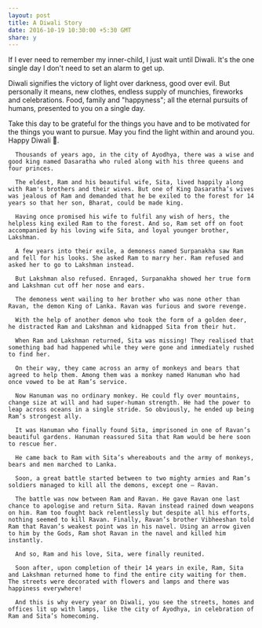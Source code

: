 ```yaml
---
layout: post
title: A Diwali Story
date: 2016-10-19 10:30:00 +5:30 GMT
share: y
---
```


If I ever need to remember my inner-child, I just wait until Diwali. It's the one single day I don't need to set an alarm to get up.

Diwali signifies the victory of light over darkness, good over evil. But personally it means, new clothes, endless supply of munchies, fireworks and celebrations. Food, family and "happyness"; all the eternal pursuits of humans, presented to you on a single day.

Take this day to be grateful for the things you have and to be motivated for the things you want to pursue. May you find the light within and around you. Happy Diwali 🎉.

```
  Thousands of years ago, in the city of Ayodhya, there was a wise and good king named Dasaratha who ruled along with his three queens and four princes.

  The eldest, Ram and his beautiful wife, Sita, lived happily along with Ram's brothers and their wives. But one of King Dasaratha’s wives was jealous of Ram and demanded that he be exiled to the forest for 14 years so that her son, Bharat, could be made king.

  Having once promised his wife to fulfil any wish of hers, the helpless king exiled Ram to the forest. And so, Ram set off on foot accompanied by his loving wife Sita, and loyal younger brother, Lakshman.

  A few years into their exile, a demoness named Surpanakha saw Ram and fell for his looks. She asked Ram to marry her. Ram refused and asked her to go to Lakshman instead.

  But Lakshman also refused. Enraged, Surpanakha showed her true form and Lakshman cut off her nose and ears.

  The demoness went wailing to her brother who was none other than Ravan, the demon King of Lanka. Ravan was furious and swore revenge.

  With the help of another demon who took the form of a golden deer, he distracted Ram and Lakshman and kidnapped Sita from their hut.

  When Ram and Lakshman returned, Sita was missing! They realised that something bad had happened while they were gone and immediately rushed to find her.

  On their way, they came across an army of monkeys and bears that agreed to help them. Among them was a monkey named Hanuman who had once vowed to be at Ram’s service.

  Now Hanuman was no ordinary monkey. He could fly over mountains, change size at will and had super-human strength. He had the power to leap across oceans in a single stride. So obviously, he ended up being Ram’s strongest ally.

  It was Hanuman who finally found Sita, imprisoned in one of Ravan’s beautiful gardens. Hanuman reassured Sita that Ram would be here soon to rescue her.

  He came back to Ram with Sita’s whereabouts and the army of monkeys, bears and men marched to Lanka.

  Soon, a great battle started between to two mighty armies and Ram’s soldiers managed to kill all the demons, except one – Ravan.

  The battle was now between Ram and Ravan. He gave Ravan one last chance to apologise and return Sita. Ravan instead rained down weapons on him. Ram too fought back relentlessly but despite all his efforts, nothing seemed to kill Ravan. Finally, Ravan’s brother Vibheeshan told Ram that Ravan’s weakest point was in his navel. Using an arrow given to him by the Gods, Ram shot Ravan in the navel and killed him instantly.

  And so, Ram and his love, Sita, were finally reunited.

  Soon after, upon completion of their 14 years in exile, Ram, Sita and Lakshman returned home to find the entire city waiting for them. The streets were decorated with flowers and lamps and there was happiness everywhere!

  And this is why every year on Diwali, you see the streets, homes and offices lit up with lamps, like the city of Ayodhya, in celebration of Ram and Sita’s homecoming.
```
